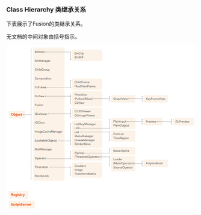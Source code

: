 ### Class Hierarchy 类继承关系

下表展示了Fusion的类继承关系。

无文档的中间对象由括号指示。

<img class="no-border" src="images/ClassHierarchy.png" alt="ClassHierarchy" referrerpolicy="no-referrer">